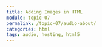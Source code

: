 ```yaml
---
title: Adding Images in HTML
module: topic-07
permalink: /topic-07/audio-about/
categories: html
tags: audio, hosting, html5
---
```


<div class="divider-heading"></div>
